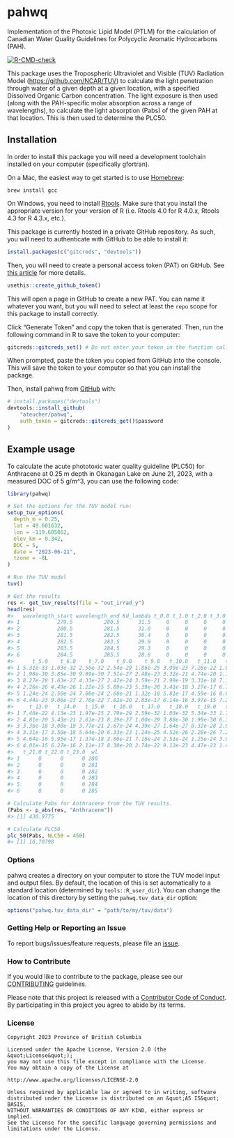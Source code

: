 
<!-- README.md is generated from README.Rmd. Please edit that file -->

# pahwq

Implementation of the Photoxic Lipid Model (PTLM) for the calculation of
Canadian Water Quality Guidelines for Polycyclic Aromatic Hydrocarbons
(PAH).

<!-- badges: start -->

[![R-CMD-check](https://github.com/ateucher/pahwq/actions/workflows/R-CMD-check.yaml/badge.svg)](https://github.com/ateucher/pahwq/actions/workflows/R-CMD-check.yaml)
<!-- badges: end -->

This package uses the Tropospheric Ultraviolet and Visible (TUV)
Radiation Model (<https://github.com/NCAR/TUV>) to calculate the light
penetration through water of a given depth at a given location, with a
specified Dissolved Organic Carbon concentration. The light exposure is
then used (along with the PAH-specific molar absorption across a range
of wavelengths), to calculate the light absorption (Pabs) of the given
PAH at that location. This is then used to determine the PLC50.

## Installation

In order to install this package you will need a development toolchain
installed on your computer (specifically gfortran).

On a Mac, the easiest way to get started is to use
[Homebrew](https://brew.sh/):

    brew install gcc

On Windows, you need to install
[Rtools](https://cran.r-project.org/bin/windows/Rtools/). Make sure that
you install the appropriate version for your version of R (i.e. Rtools
4.0 for R 4.0.x, Rtools 4.3 for R 4.3.x, etc.).

This package is currently hosted in a private GitHub repository. As
such, you will need to authenticate with GitHub to be able to install
it:

``` r
install.packages(c("gitcreds", "devtools"))
```

Then, you will need to create a personal access token (PAT) on GitHub.
See [this article](https://happygitwithr.com/https-pat) for more
details.

``` r
usethis::create_github_token()
```

This will open a page in GitHub to create a new PAT. You can name it
whatever you want, but you will need to select at least the `repo` scope
for this package to install correctly.

Click “Generate Token” and copy the token that is generated. Then, run
the following command in R to save the token to your computer:

``` r
gitcreds::gitcreds_set() # Do not enter your token in the function call, you will be prompted for it.
```

When prompted, paste the token you copied from GitHub into the console.
This will save the token to your computer so that you can install the
package.

Then, install pahwq from [GitHub](https://github.com/) with:

``` r
# install.packages("devtools")
devtools::install_github(
    "ateucher/pahwq", 
    auth_token = gitcreds::gitcreds_get()$password
)
```

## Example usage

To calculate the acute phototoxic water quality guideline (PLC50) for
Anthracene at 0.25 m depth in Okanagan Lake on June 21, 2023, with a
measured DOC of 5 g/m^3, you can use the following code:

``` r
library(pahwq)

# Set the options for the TUV model run:
setup_tuv_options(
  depth_m = 0.25,
  lat = 49.601632,
  lon = -119.605862,
  elev_km = 0.342,
  DOC = 5,
  date = "2023-06-21",
  tzone = -8L
)

# Run the TUV model
tuv()

# Get the results
res <- get_tuv_results(file = "out_irrad_y")
head(res)
#>   wavelength_start wavelength_end Kd_lambda t_0.0 t_1.0 t_2.0 t_3.0    t_4.0
#> 1            279.5          280.5      31.5     0     0     0     0 1.67e-33
#> 2            280.5          281.5      31.0     0     0     0     0 6.23e-31
#> 3            281.5          282.5      30.4     0     0     0     0 2.61e-28
#> 4            282.5          283.5      29.9     0     0     0     0 7.13e-27
#> 5            283.5          284.5      29.3     0     0     0     0 3.91e-25
#> 6            284.5          285.5      28.8     0     0     0     0 1.40e-23
#>      t_5.0    t_6.0    t_7.0    t_8.0    t_9.0   t_10.0   t_11.0   t_12.0
#> 1 5.31e-33 1.03e-32 2.56e-32 2.54e-29 1.86e-25 3.99e-23 7.28e-22 1.84e-21
#> 2 1.98e-30 3.85e-30 9.89e-30 7.51e-27 2.48e-23 3.32e-21 4.74e-20 1.11e-19
#> 3 8.27e-28 1.63e-27 4.33e-27 2.47e-24 3.59e-21 2.99e-19 3.31e-18 7.15e-18
#> 4 2.26e-26 4.49e-26 1.22e-25 5.89e-23 5.39e-20 3.41e-18 3.27e-17 6.73e-17
#> 5 1.24e-24 2.50e-24 7.06e-24 2.68e-21 1.32e-18 5.81e-17 4.59e-16 8.89e-16
#> 6 4.44e-23 9.06e-23 2.70e-22 7.82e-20 2.03e-17 6.14e-16 3.97e-15 7.23e-15
#>     t_13.0   t_14.0   t_15.0   t_16.0   t_17.0   t_18.0   t_19.0   t_20.0
#> 1 7.40e-22 4.13e-23 1.97e-25 2.79e-29 2.59e-32 1.03e-32 5.34e-33 1.70e-33
#> 2 4.81e-20 3.43e-21 2.61e-23 8.19e-27 1.00e-29 3.88e-30 1.99e-30 6.35e-31
#> 3 3.36e-18 3.08e-19 3.77e-21 2.67e-24 4.39e-27 1.64e-27 8.32e-28 2.66e-28
#> 4 3.31e-17 3.50e-18 5.64e-20 6.33e-23 1.24e-25 4.52e-26 2.28e-26 7.26e-27
#> 5 4.64e-16 5.95e-17 1.37e-18 2.86e-21 7.16e-24 2.51e-24 1.25e-24 3.98e-25
#> 6 4.01e-15 6.27e-16 2.11e-17 8.30e-20 2.74e-22 9.12e-23 4.47e-23 1.42e-23
#>   t_21.0 t_22.0 t_23.0  wl
#> 1      0      0      0 280
#> 2      0      0      0 281
#> 3      0      0      0 282
#> 4      0      0      0 283
#> 5      0      0      0 284
#> 6      0      0      0 285

# Calculate Pabs for Anthracene from the TUV results.
(Pabs <- p_abs(res, "Anthracene"))
#> [1] 430.9775

# Calculate PLC50
plc_50(Pabs, NLC50 = 450)
#> [1] 16.70798
```

### Options

pahwq creates a directory on your computer to store the TUV model input
and output files. By default, the location of this is set automatically
to a standard location (determined by `tools::R_user_dir`). You can
change the location of this directory by setting the
`pahwq.tuv_data_dir` option:

``` r
options("pahwq.tuv_data_dir" = "path/to/my/tuv/data")
```

### Getting Help or Reporting an Issue

To report bugs/issues/feature requests, please file an
[issue](https://github.com/bcgov/pahwq/issues/).

### How to Contribute

If you would like to contribute to the package, please see our
[CONTRIBUTING](CONTRIBUTING.md) guidelines.

Please note that this project is released with a [Contributor Code of
Conduct](CODE_OF_CONDUCT.md). By participating in this project you agree
to abide by its terms.

### License

    Copyright 2023 Province of British Columbia

    Licensed under the Apache License, Version 2.0 (the &quot;License&quot;);
    you may not use this file except in compliance with the License.
    You may obtain a copy of the License at

    http://www.apache.org/licenses/LICENSE-2.0

    Unless required by applicable law or agreed to in writing, software distributed under the License is distributed on an &quot;AS IS&quot; BASIS,
    WITHOUT WARRANTIES OR CONDITIONS OF ANY KIND, either express or implied.
    See the License for the specific language governing permissions and limitations under the License.
